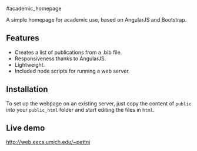 #academic_homepage

A simple homepage for academic use, based on AngularJS and Bootstrap.

## Features

* Creates a list of publications from a .bib file.
* Responsiveness thanks to AngularJS.
* Lightweight.
* Included node scripts for running a web server.

## Installation

To set up the webpage on an existing server, just copy the content of `public` into your `public_html` folder and start editing the files in `html`.

## Live demo

http://web.eecs.umich.edu/~pettni
